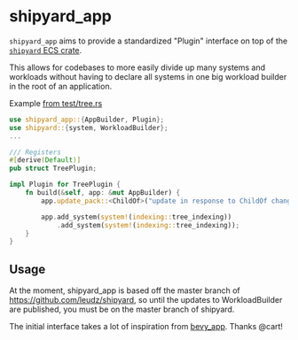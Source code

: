 # shipyard_app

`shipyard_app` aims to provide a standardized "Plugin" interface on top of the [`shipyard` ECS crate](https://github.com/leudz/shipyard).

This allows for codebases to more easily divide up many systems and workloads without having to declare all systems in one big workload builder in the root of an application.

Example [from test/tree.rs](https://github.com/storyscript/shipyard_app/blob/master/src/test/tree.rs)

```rust
use shipyard_app::{AppBuilder, Plugin};
use shipyard::{system, WorkloadBuilder};
...

/// Registers
#[derive(Default)]
pub struct TreePlugin;

impl Plugin for TreePlugin {
    fn build(&self, app: &mut AppBuilder) {
        app.update_pack::<ChildOf>("update in response to ChildOf changes");

        app.add_system(system!(indexing::tree_indexing))
            .add_system(system!(indexing::tree_indexing));
    }
}
```

## Usage

At the moment, shipyard_app is based off the master branch of https://github.com/leudz/shipyard, so until the updates to WorkloadBuilder are published, you must be on the master branch of shipyard.

The initial interface takes a lot of inspiration from [bevy_app]. Thanks @cart!

[bevy_app]: https://github.com/bevyengine/bevy/tree/b925e22949ee1ca990dfc6a678d8e4636cae5271/crates/bevy_app
